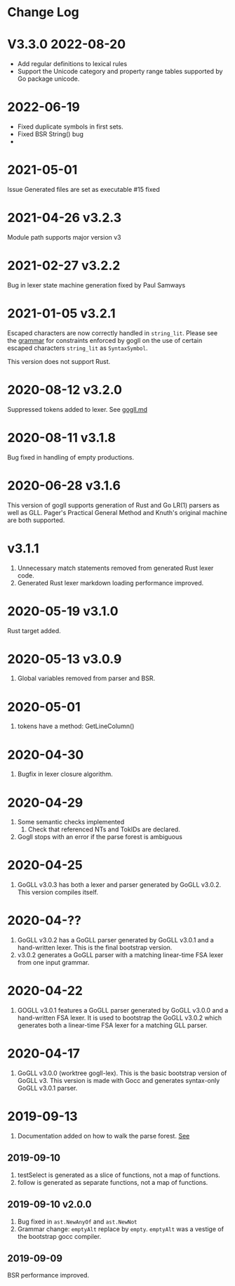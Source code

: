 # Change Log

# V3.3.0 2022-08-20
* Add regular definitions to lexical rules
* Support the Unicode category and property range tables supported by Go package unicode.

# 2022-06-19
* Fixed duplicate symbols in first sets.
* Fixed BSR String() bug
* 
# 2021-05-01
Issue Generated files are set as executable #15 fixed

# 2021-04-26 v3.2.3
Module path supports major version v3

# 2021-02-27 v3.2.2
Bug in lexer state machine generation fixed by Paul Samways

# 2021-01-05 v3.2.1
Escaped characters are now correctly handled in `string_lit`. 
Please see the [grammar](gogll.md) for constraints enforced by gogll on the use
of certain escaped characters `string_lit` as `SyntaxSymbol`.

This version does not support Rust.

# 2020-08-12 v3.2.0
Suppressed tokens added to lexer. See [gogll.md](gogll.md)

# 2020-08-11 v3.1.8
Bug fixed in handling of empty productions.

# 2020-06-28 v3.1.6
This version of gogll supports generation of Rust and Go LR(1) parsers as
well as GLL. Pager's Practical General Method and Knuth's original machine are
both supported.

# v3.1.1
1. Unnecessary match statements removed from generated Rust lexer code.
1. Generated Rust lexer markdown loading performance improved.

# 2020-05-19 v3.1.0
Rust target added.

# 2020-05-13 v3.0.9
1. Global variables removed from parser and BSR.

# 2020-05-01
1. tokens have a method: GetLineColumn()

# 2020-04-30
1. Bugfix in lexer closure algorithm.

# 2020-04-29
1. Some semantic checks implemented
	1. Check that referenced NTs and TokIDs are declared.
1. Gogll stops with an error if the parse forest is ambiguous

# 2020-04-25
1. GoGLL v3.0.3 has both a lexer and parser generated by GoGLL v3.0.2. This version compiles itself.

# 2020-04-??
1. GoGLL v3.0.2 has a GoGLL parser generated by GoGLL v3.0.1 and a hand-written lexer. This is the final bootstrap version.
1. v3.0.2 generates a GoGLL parser with a matching linear-time FSA lexer from one input grammar.

# 2020-04-22
1. GOGLL v3.0.1 features a GoGLL parser generated by GoGLL v3.0.0 and a hand-written
FSA lexer. It is used to bootstrap the GoGLL v3.0.2 which generates both a linear-time FSA 
lexer for a matching GLL parser.

# 2020-04-17 
1. GoGLL v3.0.0 (worktree gogll-lex). This is the basic bootstrap version of GoGLL v3. 
This version is made with Gocc and generates syntax-only GoGLL v3.0.1 parser.

# 2019-09-13
1. Documentation added on how to walk the parse forest. [See](doc/bsr/bsr.md)

## 2019-09-10
1. testSelect is generated as a slice of functions, not a map of functions.
1. follow is generated as separate functions, not a map of functions.

## 2019-09-10 v2.0.0
1. Bug fixed in `ast.NewAnyOf` and `ast.NewNot`
1. Grammar change: `emptyAlt` replace by `empty`. `emptyAlt` was a vestige of 
the bootstrap gocc compiler.

## 2019-09-09
BSR performance improved. 